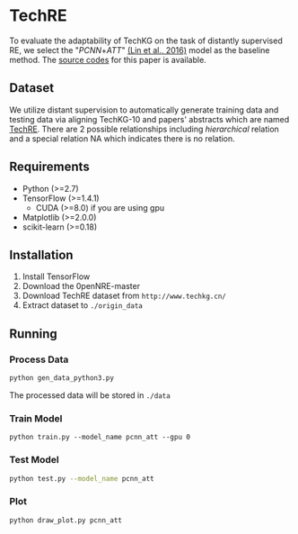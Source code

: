 # TechRE
To evaluate the adaptability of TechKG on the task of distantly supervised RE, we select the "*PCNN*+*ATT*" [(Lin et al., 2016)](http://aclweb.org/anthology/P/P16/P16-1200.pdf) model as the baseline method. The [source codes](https://github.com/thunlp/NRE.) for this paper is available.
## Dataset
We utilize distant supervision to automatically generate training data and testing data via aligning TechKG-10 and papers' abstracts which are named [TechRE](http://www.techkg.cn/). There are 2 possible relationships including *hierarchical* relation and a special relation NA which indicates there is no relation.
## Requirements

- Python (>=2.7)
- TensorFlow (>=1.4.1)
	- CUDA (>=8.0) if you are using gpu
- Matplotlib (>=2.0.0)
- scikit-learn (>=0.18)
## Installation
1. Install TensorFlow
2. Download the 0penNRE-master 
3. Download TechRE dataset from `http://www.techkg.cn/`
4. Extract dataset to `./origin_data`
## Running 
### Process Data 

```bash
python gen_data_python3.py
```
The processed data will be stored in `./data`
### Train Model
```
python train.py --model_name pcnn_att --gpu 0
```
### Test Model
```bash
python test.py --model_name pcnn_att
```
### Plot
```bash
python draw_plot.py pcnn_att
```

